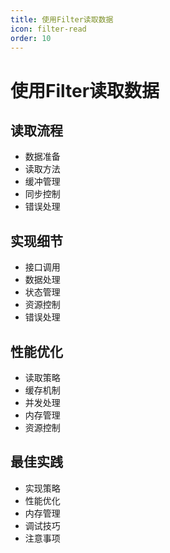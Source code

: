 ```yaml
---
title: 使用Filter读取数据
icon: filter-read
order: 10
---
```


# 使用Filter读取数据

## 读取流程
- 数据准备
- 读取方法
- 缓冲管理
- 同步控制
- 错误处理

## 实现细节
- 接口调用
- 数据处理
- 状态管理
- 资源控制
- 错误处理

## 性能优化
- 读取策略
- 缓存机制
- 并发处理
- 内存管理
- 资源控制

## 最佳实践
- 实现策略
- 性能优化
- 内存管理
- 调试技巧
- 注意事项
